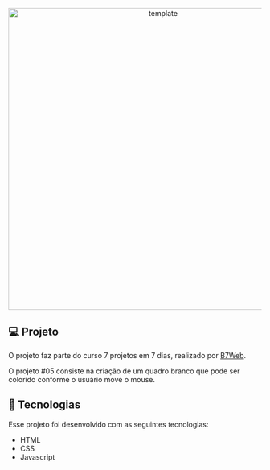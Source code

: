 <p align="center">
 <img src="https://user-images.githubusercontent.com/84260347/126850793-ca9557a8-40ba-4988-835f-8a27dc40de6d.png" alt="template"  width="600px"/>
</p>

## 💻 Projeto

O projeto faz parte do curso 7 projetos em 7 dias, realizado por [B7Web](https://b7web.com.br/).

O projeto #05 consiste na criação de um quadro branco que pode ser colorido conforme o usuário move o mouse.

## 🚀 Tecnologias

Esse projeto foi desenvolvido com as seguintes tecnologias:

- HTML
- CSS
- Javascript